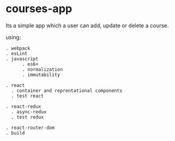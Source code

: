 # courses-app
Its a simple app which a user can add, update or delete a course.
  
  using: 
  
    . webpack
    . esLint
    . javascript
          . es6+ 
          . normalization
          . immutability
          
    . react 
      . container and reprentational components
      . test react
      
    . react-redux 
      . async-redux
      . test redux
      
    . react-router-dom
    . build

